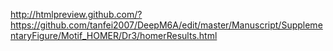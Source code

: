 

http://htmlpreview.github.com/?https://github.com/tanfei2007/DeepM6A/edit/master/Manuscript/SupplementaryFigure/Motif_HOMER/Dr3/homerResults.html
